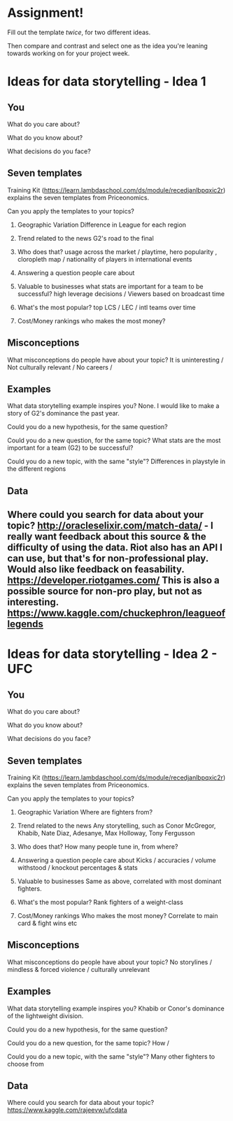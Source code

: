 # Assignment!

Fill out the template *twice*, for two different ideas.

Then compare and contrast and select one as the idea you're leaning towards
working on for your project week.


# Ideas for data storytelling - Idea 1

## You

What do you care about?


What do you know about?


What decisions do you face?


## Seven templates

Training Kit (https://learn.lambdaschool.com/ds/module/recedjanlbpqxic2r) explains the seven templates from Priceonomics.

Can you apply the templates to your topics? 

1. Geographic Variation
Difference in League for each region

2. Trend related to the news
G2's road to the final

3. Who does that?
usage across the market / playtime, hero popularity , cloropleth map / nationality of players in international events

4. Answering a question people care about


5. Valuable to businesses
what stats are important for a team to be successful? high leverage decisions / Viewers based on broadcast time

6. What's the most popular?
top LCS / LEC / intl teams over time

7. Cost/Money rankings
who makes the most money?

## Misconceptions

What misconceptions do people have about your topic?
It is uninteresting / Not culturally relevant / No careers / 

## Examples

What data storytelling example inspires you?
None. I would like to make a story of G2's dominance the past year.

Could you do a new hypothesis, for the same question?


Could you do a new question, for the same topic?
What stats are the most important for a team (G2) to be successful?

Could you do a new topic, with the same "style"?
Differences in playstyle in the different regions

## Data

Where could you search for data about your topic?
http://oracleselixir.com/match-data/ - I really want feedback about this source & the difficulty of using the data.
Riot also has an API I can use, but that's for non-professional play. Would also like feedback on feasability. https://developer.riotgames.com/
This is also a possible source for non-pro play, but not as interesting. https://www.kaggle.com/chuckephron/leagueoflegends
---

# Ideas for data storytelling - Idea 2 - UFC

## You

What do you care about?


What do you know about?


What decisions do you face?


## Seven templates

Training Kit (https://learn.lambdaschool.com/ds/module/recedjanlbpqxic2r) explains the seven templates from Priceonomics.

Can you apply the templates to your topics? 

1. Geographic Variation
Where are fighters from?

2. Trend related to the news
Any storytelling, such as Conor McGregor, Khabib, Nate Diaz, Adesanye, Max Holloway, Tony Fergusson

3. Who does that?
How many people tune in, from where?

4. Answering a question people care about
Kicks / accuracies / volume withstood / knockout percentages & stats

5. Valuable to businesses
Same as above, correlated with most dominant fighters.

6. What's the most popular?
Rank fighters of a weight-class

7. Cost/Money rankings
Who makes the most money? Correlate to main card & fight wins etc

## Misconceptions

What misconceptions do people have about your topic?
No storylines / mindless & forced violence / culturally unrelevant

## Examples

What data storytelling example inspires you?
Khabib or Conor's dominance of the lightweight division.

Could you do a new hypothesis, for the same question?


Could you do a new question, for the same topic?
How / 

Could you do a new topic, with the same "style"?
Many other fighters to choose from

## Data

Where could you search for data about your topic?
https://www.kaggle.com/rajeevw/ufcdata
